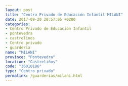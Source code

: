 ```yaml
---
layout: post
title: "Centro Privado de Educación Infantil MILANI"
date: 2017-09-20 20:57:05 +0200
categories:
- Centro Privado de Educación Infantil
- pontevedra
- castrelinos
- Centro privado
- guarderia
name: "MILANI"
province: "Pontevedra"
location: "Castreliños"
code: "36010186"
type: "Centro privado"
permalink: /guarderias/milani.html
---
```

